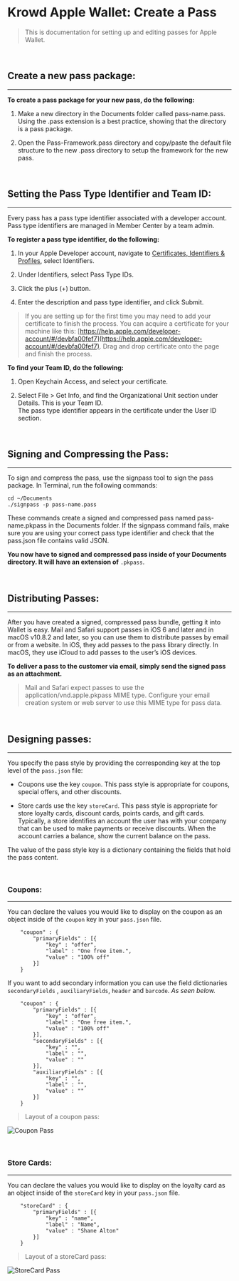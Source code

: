 # Krowd Apple Wallet: Create a Pass

> This is documentation for setting up and editing passes for Apple     
> Wallet.

<br/>

## Create a new pass package:

***

**To create a pass package for your new pass, do the following:**

1.  Make a new directory in the Documents folder called pass-name.pass. Using the .pass extension is a best practice, showing that the directory is a pass package.  

2.  Open the Pass-Framework.pass directory and copy/paste the default file structure to the new .pass directory to setup the framework for the new pass.

<br/>

## **Setting the Pass Type Identifier and Team ID:**

***

Every pass has a pass type identifier associated with a developer account. Pass type identifiers are managed in Member Center by a team admin.

**To register a pass type identifier, do the following:**

1.  In your Apple Developer account, navigate to [Certificates, Identifiers & Profiles](http://developer.apple.com/account), select Identifiers.  

2.  Under Identifiers, select Pass Type IDs.  

3.  Click the plus (+) button.  

4.  Enter the description and pass type identifier, and click Submit.

> If you are setting up for the first time you may need to add your
> certificate to finish the process. You can acquire a certificate for
> your machine like this:
> [https://help.apple.com/developer-account/#/devbfa00fef7](https://help.apple.com/developer-account/#/devbfa00fef7).
> Drag and drop certificate onto the page and finish the process.



**To find your Team ID, do the following:**

1.  Open Keychain Access, and select your certificate.  

2.  Select File > Get Info, and find the Organizational Unit section under Details. This is your Team ID.  
    The pass type identifier appears in the certificate under the User ID section.

<br/>

## **Signing and Compressing the Pass:**

***

To sign and compress the pass, use the signpass tool to sign the pass package. In Terminal, run the following commands:

``cd ~/Documents``  
``./signpass -p pass-name.pass``

These commands create a signed and compressed pass named pass-name.pkpass in the Documents folder. If the signpass command fails, make sure you are using your correct pass type identifier and check that the pass.json file contains valid JSON.

**You now have to signed and compressed pass inside of your Documents directory. It will have an extension of** ``.pkpass``.

<br/>

## Distributing Passes:

***

After you have created a signed, compressed pass bundle, getting it into Wallet is easy. Mail and Safari support passes in iOS 6 and later and in macOS v10.8.2 and later, so you can use them to distribute passes by email or from a website. In iOS, they add passes to the pass library directly. In macOS, they use iCloud to add passes to the user’s iOS devices.

**To deliver a pass to the customer via email, simply send the signed pass as an attachment.**

>Mail and Safari expect passes to use the application/vnd.apple.pkpass MIME type. Configure your email creation system or web server to use this MIME type for pass data.

<br/>

## Designing passes:

***

You specify the pass style by providing the corresponding key at the top level of the  ``pass.json``  file:

-   Coupons use the key  ``coupon``. This pass style is appropriate for coupons, special offers, and other discounts.

-   Store cards use the key  ``storeCard``. This pass style is appropriate for store loyalty cards, discount cards, points cards, and gift cards. Typically, a store identifies an account the user has with your company that can be used to make payments or receive discounts. When the account carries a balance, show the current balance on the pass.

The value of the pass style key is a dictionary containing the fields that hold the pass content.

<br/>

### Coupons:

***

You can declare the values you would like to display on the coupon as an object  inside of the ``coupon`` key in your ``pass.json`` file.

```
	"coupon" : {
		"primaryFields" : [{
			"key" : "offer",
			"label" : "One free item.",
			"value" : "100% off"
		}]
	}
```

If you want to add secondary information you can use the field dictionaries ``secondaryFields`` , ``auxiliaryFields``, ``header`` and ``barcode``.  *As seen below.*

```
	"coupon" : {
		"primaryFields" : [{
			"key" : "offer",
			"label" : "One free item.",
			"value" : "100% off"
		}],
		"secondaryFields" : [{
			"key" : "",
			"label" : "",
			"value" : ""
		}],
		"auxiliaryFields" : [{
			"key" : "",
			"label" : "",
			"value" : ""
		}]
	}
```

> Layout of a coupon pass:

![Coupon Pass](https://developer.apple.com/library/archive/documentation/UserExperience/Conceptual/PassKit_PG/Art/coupon_2x.png)

<br/>

### Store Cards:

---

You can declare the values you would like to display on the loyalty card as an object inside of the ``storeCard`` key in your ``pass.json`` file.

```
	"storeCard" : {
		"primaryFields" : [{
			"key" : "name",
			"label" : "Name",
			"value" : "Shane Alton"
		}]
	}
```

>Layout of a storeCard pass:

![StoreCard Pass](https://developer.apple.com/library/archive/documentation/UserExperience/Conceptual/PassKit_PG/Art/store_card_2x.png)
